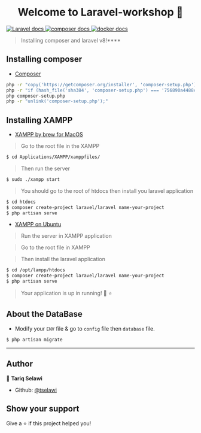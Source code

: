<h1 align="center">Welcome to Laravel-workshop 👋</h1>
<p>
<a href="https://laravel.com/" target="_blank">
    <img alt="Laravel docs" src="https://img.shields.io/badge/laravel-php-red.svg" />
  </a>
  <a href="https://getcomposer.org/download/" target="_blank">
    <img alt="composer docs" src="https://img.shields.io/badge/composer-yes-green.svg" />
  </a>
  <a href="https://xammp.com" target="_blank">
    <img alt="docker docs" src="https://img.shields.io/badge/xampp-yes-orange.svg" />
  </a>
  </p>

  > Installing composer and laravel v8!****

## Installing composer
- [Composer](https://getcomposer.org/download/)
```sh
php -r "copy('https://getcomposer.org/installer', 'composer-setup.php');"
php -r "if (hash_file('sha384', 'composer-setup.php') === '756890a4488ce9024fc62c56153228907f1545c228516cbf63f885e036d37e9a59d27d63f46af1d4d07ee0f76181c7d3') { echo 'Installer verified'; } else { echo 'Installer corrupt'; unlink('composer-setup.php'); } echo PHP_EOL;"
php composer-setup.php
php -r "unlink('composer-setup.php');"
```

## Installing XAMPP
- [XAMPP by brew for MacOS](https://formulae.brew.sh/cask/xampp)
> Go to the root file in the XAMPP

```sh
$ cd Applications/XAMPP/xamppfiles/ 
 ```
> Then run the server

```sh
$ sudo ./xampp start 
 ```
> You should go to the root of htdocs then install you laravel application
```sh
$ cd htdocs
$ composer create-project laravel/laravel name-your-project
$ php artisan serve
```
- [XAMPP on Ubuntu](https://phoenixnap.com/kb/how-to-install-xampp-on-ubuntu)
>Run the server in XAMPP application

> Go to the root file in XAMPP

> Then install the laravel application
```sh
$ cd /opt/lampp/htdocs 
$ composer create-project laravel/laravel name-your-project
$ php artisan serve
```
> Your application is up in running! 💫 ⭐️

## About the DataBase
- Modify your `ENV` file & go to `config` file then `database` file.

```sh
$ php artisan migrate
```
***
## Author

👤 **Tariq Selawi**

* Github: [@tselawi](https://github.com/tselawi)

## Show your support

Give a ⭐️ if this project helped you!


